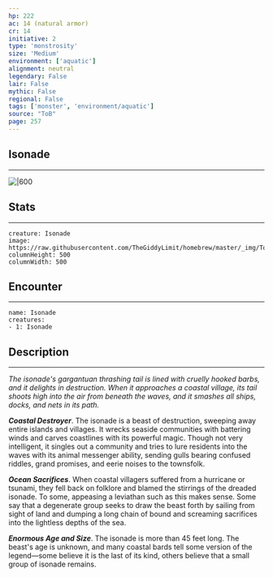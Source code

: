 ```yaml
---
hp: 222
ac: 14 (natural armor)
cr: 14
initiative: 2
type: 'monstrosity'    
size: 'Medium'
environment: ['aquatic']
alignment: neutral
legendary: False
lair: False
mythic: False
regional: False
tags: ['monster', 'environment/aquatic']
source: "ToB"
page: 257
---
```


## Isonade
---

![|600](https://raw.githubusercontent.com/TheGiddyLimit/homebrew/master/_img/ToB/Isonade.webp)

## Stats
---

```statblock
creature: Isonade
image: https://raw.githubusercontent.com/TheGiddyLimit/homebrew/master/_img/ToB/token/Isonade.png
columnHeight: 500
columnWidth: 500
```

## Encounter
---

```encounter-table
name: Isonade
creatures:
- 1: Isonade
```

## Description
---
_The isonade's gargantuan thrashing tail is lined with cruelly hooked barbs, and it delights in destruction. When it approaches a coastal village, its tail shoots high into the air from beneath the waves, and it smashes all ships, docks, and nets in its path._

**_Coastal Destroyer_**. The isonade is a beast of destruction, sweeping away entire islands and villages. It wrecks seaside communities with battering winds and carves coastlines with its powerful magic. Though not very intelligent, it singles out a community and tries to lure residents into the waves with its animal messenger ability, sending gulls bearing confused riddles, grand promises, and eerie noises to the townsfolk.

**_Ocean Sacrifices_**. When coastal villagers suffered from a hurricane or tsunami, they fell back on folklore and blamed the stirrings of the dreaded isonade. To some, appeasing a leviathan such as this makes sense. Some say that a degenerate group seeks to draw the beast forth by sailing from sight of land and dumping a long chain of bound and screaming sacrifices into the lightless depths of the sea.

**_Enormous Age and Size_**. The isonade is more than 45 feet long. The beast's age is unknown, and many coastal bards tell some version of the legend—some believe it is the last of its kind, others believe that a small group of isonade remains.






